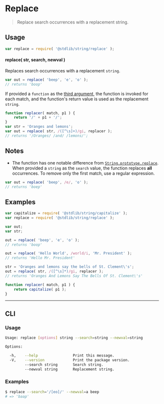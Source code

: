 # Replace

> Replace search occurrences with a replacement string.

<!-- <usage> -->

## Usage

``` javascript
var replace = require( '@stdlib/string/replace' );
```

#### replace( str, search, newval )

Replaces search occurrences with a replacement `string`.

``` javascript
var out = replace( 'beep', 'e', 'o' );
// returns 'boop'
```

If provided a `function` as the [third argument][replacer], the function is invoked for each match, and the function's return value is used as the replacement `string`.

``` javascript
function replacer( match, p1 ) {
    return '/' + p1 + '/';
}
var str = 'Oranges and lemons';
var out = replace( str, /([^\s]+)/gi, replacer );
// returns '/Oranges/ /and/ /lemons/';
```

<!-- </usage> -->


<!-- <notes> -->

## Notes

* The function has one notable difference from [`String.prototype.replace`][mdn]. When provided a `string` as the `search` value, the function replaces __all__ occurrences. To remove only the first match, use a regular expression.

``` javascript
var out = replace( 'beep', /e/, 'o' );
// returns 'boep'
```

<!-- </notes> -->


<!-- <examples> -->

## Examples

``` javascript
var capitalize = require( '@stdlib/string/capitalize' );
var replace = require( '@stdlib/string/replace' );

var out;
var str;

out = replace( 'beep', 'e', 'o' );
// returns 'boop'

out = replace( 'Hello World', /world/i, 'Mr. President' );
// returns 'Hello Mr. President'

str = 'Oranges and lemons say the bells of St. Clement\'s';
out = replace( str, /([^\s]*)/gi, replacer );
// returns 'Oranges And Lemons Say The Bells Of St. Clement\'s'

function replacer( match, p1 ) {
    return capitalize( p1 );
}
```

<!-- </examples> -->


<!-- <cli> -->

---

## CLI


<!-- <usage> -->

### Usage

``` bash
Usage: replace [options] string --search=string --newval=string

Options:

  -h,    --help                Print this message.
  -V,    --version             Print the package version.
         --search string       Search string.
         --newval string       Replacement string.
```

<!-- </usage> -->


<!-- <examples> -->

### Examples

``` bash
$ replace --search='/[eo]/' --newval=a beep
# => 'baap'
```

<!-- </examples> -->

<!-- </cli> -->


<!-- <links> -->

[mdn]: https://developer.mozilla.org/en-US/docs/Web/JavaScript/Reference/Global_Objects/String/replace
[replacer]: https://developer.mozilla.org/en-US/docs/Web/JavaScript/Reference/Global_Objects/String/replace#Specifying_a_function_as_a_parameter

<!-- </links> -->
